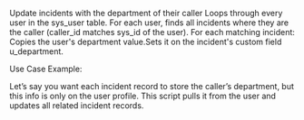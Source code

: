 Update incidents with the department of their caller
Loops through every user in the sys_user table. For each user, finds all incidents where they are the caller (caller_id matches sys_id of the user).
For each matching incident:
Copies the user's department value.Sets it on the incident's custom field u_department.

Use Case Example:

Let’s say you want each incident record to store the caller’s department, but this info is only on the user profile.
This script pulls it from the user and updates all related incident records.
